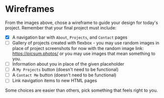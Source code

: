 # Wireframes

From the images above, chose a wireframe to guide your design for today's project. Remember that your final project must include:

- [X]  A navigation bar with `About`, `Projects`, and `Contact` pages
- [ ]  Gallery of projects created with flexbox - you may use random images in place of project screenshots for now with the random image link: https://picsum.photos/ or you may use images that mean something to you.
- [ ]  Information about you in place of the given placeholder
- [ ]  A `My Projects` button (doesn't need to be functional)
- [ ]  A `Contact Me` button (doesn't need to be functional)
- [ ]  Link navigation items to new HTML pages

Some choices are easier than others, pick something that feels right to you. 